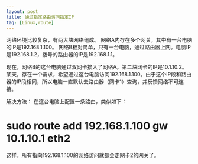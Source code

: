 ```yaml
---
layout: post
title: 通过指定路由访问指定IP
tag: [Linux,route]
---
```


网络环境比较复杂，有两大块网络组成。
网络A内存在多个网关，其中有一台电脑的IP是192.168.1.100。
网络B相对简单，只有一台电脑，通过路由器上网。电脑IP是192.168.1.2，拨号的路由器的IP是192.168.1.1。

<!--break-->

现在，网络B的这台电脑通过双网卡接入了网络A。第二块网卡的IP是10.1.10.2。
某天，存在一个需求，希望通过这台电脑访问192.168.1.100。由于这个IP段和路由器的IP段相同，所以电脑一直默认去路由器（网卡1）查询，并反馈网络不可连接。

解决方法：
在这台电脑上配置一条路由，类似如下：
# sudo route add 192.168.1.100 gw 10.1.10.1 eth2

这样，所有指向192.168.1.100的网络访问就都会走网卡2的网关了。
